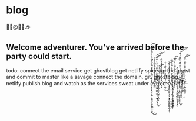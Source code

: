 # blog
🧙‍♂️@🧙‍♂️.☕

## Welcome adventurer. You've arrived before the party could start.

todo:
  connect the email service
  get ghostblog
  get netlify
  spice up the ghost and commit to master like a savage
  connect the domain, git, ghostblog, netlify
  publish blog and watch as the services sweat under ȩ̶̨̢̡̢̛̫̠͓͚̜͙͈͍͍̬̹͈̝̰̲̹̼̜̯̱̽̀̏͊̌̿̒͌͌̆̂̿̾̌̀̄͆͒̓̍̾̄̑̓̋͆̐̔̕͜͜͝x̶͇̲̾̄͛̈̉̀͒̽́̾̓̌̄̐͆̍̾̊̍̚͠͝͝͠͝t̷̛̥͈͚̠̲̻̜̲͚̙̦̮̲̘̭̤̘͔́̃̉͌̑̂̈́̾͐̑̈́̈́̊̀̇̐̀̒́̚̚̚͜ͅr̴̡̢͖̖̱̠̦̺͍̯͕̪̜̋̄̑̄̉̀͑̈́͌̓́̔͝͝ͅë̴̗̮͒̃̔̆̇̇̐̋̿̋̉̔̇́́̀͆̇͘m̵̨̪̘̞̓́͋͛̈̂̊͒̐͑̏̂͗̍̐̕͜ȩ̸̢̨͇̣̫͍̞̗̯͉̬̘̙̻̱̞͇̭̳̜̳͎̥́̌͑̔̇͐̀̓͊͊̃̒́̓̃͝͝ͅ ̸̢̡̧̡͎̘̜͍͕͎̝̭͎͈̱̯͖͔͖̠͉͗̀͂͒͑͒͂̿̽͒̍̿͗̐͌̚͝͝t̴̢̪̝͖͉̖̗̹̱͈̗̤̹̫͇̥̼̪̲̻̒͒̅̎͛r̶̗͍͊̐͌̄̐͊̉͐̂̋̽̀̑͊͐̀̓̅̏́̚͝ḁ̸̧̧̨̛̛͉̟̬̮͉̪͓̮̱̯̞͎͙̭̋͑͒̊̀̓̈́͊́̈́̚ͅf̷̨̡̲͉͕̝̪̯͖̤̰̩̯̼̜̬̞̌̂͌̀̒̄̓̉̓͛̌̌͑͂͊͋͆͌̀̔͊̍̚̚͜͝͝͠͝ͅf̸̛̛̮̳̼͔͙͈̘̟̱͍͔̒́̎͌̍̂͛̕͜į̶͉̯̹̲̝̽̿͗̾̉͌̚͠c̶̡̱̻̣͚̺̯̘͒́̓͛̍̂̍̈́͂̈́̆̐̉̑͂͂͋̄̂͘͝͠
